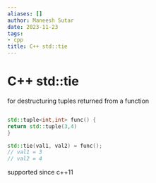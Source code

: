 ```yaml
---
aliases: []
author: Maneesh Sutar
date: 2023-11-23
tags:
- cpp
title: C++ std::tie
---
```


# C++ std::tie

for destructuring tuples returned from a function

````cpp

std::tuple<int,int> func() {  
return std::tuple(3,4)
}

std::tie(val1, val2) = func();
// val1 = 3
// val2 = 4

````

supported since c++11
